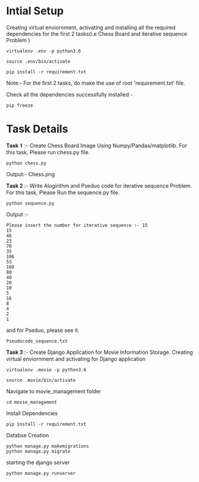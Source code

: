 # Intial Setup


Creating virtual enviornment, activating and installing all the required dependencies for the first 2 tasks(i.e Chess Board and iterative sequence Problem )
	
	virtualenv .env -p python3.6
	
	source .env/bin/activate
	
	pip install -r requirement.txt
	
Note:- For the first 2 tasks, do make the use of root  'requirement.txt'  file.

Check all the dependencies successfully installed -
	
	pip freeze


# Task Details

𝐓𝐚𝐬𝐤 𝟏 :- Create Chess Board Image Using Numpy/Pandas/matplotlib. 
For this task, Please run chess.py file.
	
	
	python chess.py

Output:- Chess.png
	
𝐓𝐚𝐬𝐤 𝟐 :- Write Alogirithm and Pseduo code for iterative sequence Problem.
For this task, Please Run the sequence.py file.

	python sequence.py

Output :- 
	
	Please insert the number for iterative sequence :- 15
	15
	46
	23
	70
	35
	106
	53
	160
	80
	40
	20
	10
	5
	16
	8
	4
	2
	1

and for Pseduo, please see it.
	
	Pseudocode_sequence.txt

𝐓𝐚𝐬𝐤 𝟑 :- Create Django Application for Movie Information Storage.
Creating virtual enviornment and activating for Django application 
	
	virtualenv .movie -p python3.6
	
	source .movie/bin/activate
	
Navigate to movie_management folder

	cd movie_management

Install Dependencies

	pip install -r requirement.txt
	
Databse Creation

	python manage.py makemigrations
	python manage.py migrate
	
starting the django server
	
	python manage.py runserver

